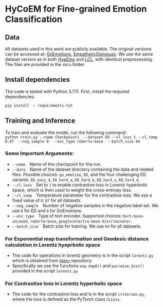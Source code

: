 # HyCoEM for Fine-grained Emotion Classification

## Data
All datasets used in this work are publicly available. The original versions can be accessed at: [GoEmotions](https://github.com/google-research/google-research/tree/master/goemotions), [EmpatheticDialogues](https://github.com/facebookresearch/EmpatheticDialogues). We use the same dataset version as in both [HypEmo](https://github.com/dinobby/HypEmo/tree/main) and [LCL](https://github.com/varsha33/LCL_loss), with identical preprocessing. The files are provided in the `data` folder.

## Install dependencies
The code is tested with Python 3.7.11. First, install the required dependencies:
```bash
pip install -r requirements.txt
```
## Training and Inference
To train and evaluate the model, run the following command: </br>
`python train.py --name Checkpoint1  --dataset ED --cl_loss 1 --cl_temp 0.07  --neg_sample 8  --enc_type roberta-base  --batch_size 64` 

### Some Important Arguments:
- `--name` Name of the checkpoint for the run.
- `--data` Name of the dataset directory containing the data and related files. Possible choices: `go_emotion`, `ED`, and the four challenging ED variants: `ED_easy_4`, `ED_hard_a`, `ED_hard_b`, `ED_hard_c`, `ED_hard_d`.
- `--cl_loss` Set to `1` to enable contrastive loss in Lorentz hyperbolic space, which is then used to weight the cross-entropy loss.
- `--cl_temp` Temperature parameter for the contrastive loss. We use a fixed value of `0.07` for all datasets.
- `--neg_sample` Number of negative samples in the negative label set. We use `8` for ED and `6` for GoEmotions.
- `--enc_type` Type of text encoder. Supported choices: `bert-base-uncased`, `roberta-base`, `google/electra-base-discriminator`.
- `--batch_size` Batch size for training. We use `64` for all datasets.




### For Exponential map transformation and Geodesic distance calculation in Lorentz hyeprbolic space
- The code for operations in lorentz geometry is in the script `lorentz.py` which is obtained from [meru](https://github.com/facebookresearch/meru/blob/main/meru/lorentz.py) repository.
- Specifically we use the functions  `exp_map0()` and `pairwise_dist()` provided in  the script `lorentz.py`

### For Contrastive loss in Lorentz hyperbolic space
- The code for the contrastive loss and is in the script `criterion.py`, where the loss is defined as the PyTorch class `CLLoss`.

